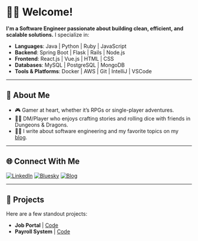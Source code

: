# 👋🏽 Welcome!

**I'm a Software Engineer passionate about building clean, efficient, and scalable solutions.** I specialize in:

- **Languages**: Java | Python | Ruby | JavaScript
- **Backend**: Spring Boot | Flask | Rails | Node.js
- **Frontend**: React.js | Vue.js | HTML | CSS
- **Databases**: MySQL | PostgreSQL | MongoDB
- **Tools & Platforms**: Docker | AWS | Git | IntelliJ | VSCode

---

## 🚀 About Me
- 🎮 Gamer at heart, whether it’s RPGs or single-player adventures.
- 🧙‍♂️ DM/Player who enjoys crafting stories and rolling dice with friends in Dungeons & Dragons.
- ✍🏽 I write about software engineering and my favorite topics on my [blog](#blog).

---

<!-- ## 📚 Latest Blog Posts
<!-- BLOG-POST-LIST:START -->
<!-- 1. [Post Title 1](https://yourblog.com/post-1) -->
<!-- 2. [Post Title 2](https://yourblog.com/post-2) -->
<!-- 3. [Post Title 3](https://yourblog.com/post-3) -->
<!-- BLOG-POST-LIST:END --> 

## 🌐 Connect With Me
[![LinkedIn](https://img.shields.io/badge/-LinkedIn-0077B5?style=flat&logo=LinkedIn&logoColor=white)](#)
[![Bluesky](https://img.shields.io/badge/-Bluesky-0055FF?style=flat&logo=bluesky&logoColor=white)](https://bsky.app/profile/araza.bsky.social)
[![Blog](https://img.shields.io/badge/-Blog-FFA500?style=flat&logo=blogger&logoColor=white)](https://lizardcat.github.io)

---

## 📜 Projects
Here are a few standout projects:

- **Job Portal** | [Code](https://github.com/lizardcat/usiu-job-board)
- **Payroll System** | [Code](https://github.com/lizardcat/usiu-payroll-system)
<!-- - **Project 3**: Description | [Code](https://github.com/your-project3) -->
